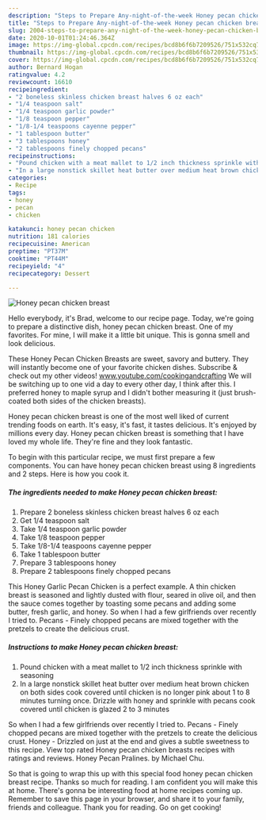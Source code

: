 ```yaml
---
description: "Steps to Prepare Any-night-of-the-week Honey pecan chicken breast"
title: "Steps to Prepare Any-night-of-the-week Honey pecan chicken breast"
slug: 2004-steps-to-prepare-any-night-of-the-week-honey-pecan-chicken-breast
date: 2020-10-01T01:24:46.364Z
image: https://img-global.cpcdn.com/recipes/bcd8b6f6b7209526/751x532cq70/honey-pecan-chicken-breast-recipe-main-photo.jpg
thumbnail: https://img-global.cpcdn.com/recipes/bcd8b6f6b7209526/751x532cq70/honey-pecan-chicken-breast-recipe-main-photo.jpg
cover: https://img-global.cpcdn.com/recipes/bcd8b6f6b7209526/751x532cq70/honey-pecan-chicken-breast-recipe-main-photo.jpg
author: Bernard Hogan
ratingvalue: 4.2
reviewcount: 16610
recipeingredient:
- "2 boneless skinless chicken breast halves 6 oz each"
- "1/4 teaspoon salt"
- "1/4 teaspoon garlic powder"
- "1/8 teaspoon pepper"
- "1/8-1/4 teaspoons cayenne pepper"
- "1 tablespoon butter"
- "3 tablespoons honey"
- "2 tablespoons finely chopped pecans"
recipeinstructions:
- "Pound chicken with a meat mallet to 1/2 inch thickness sprinkle with seasoning"
- "In a large nonstick skillet heat butter over medium heat brown chicken on both sides cook covered until chicken is no longer pink about 1 to 8 minutes turning once. Drizzle with honey and sprinkle with pecans cook covered until chicken is glazed 2 to 3 minutes"
categories:
- Recipe
tags:
- honey
- pecan
- chicken

katakunci: honey pecan chicken 
nutrition: 181 calories
recipecuisine: American
preptime: "PT37M"
cooktime: "PT44M"
recipeyield: "4"
recipecategory: Dessert

---
```



![Honey pecan chicken breast](https://img-global.cpcdn.com/recipes/bcd8b6f6b7209526/751x532cq70/honey-pecan-chicken-breast-recipe-main-photo.jpg)

Hello everybody, it's Brad, welcome to our recipe page. Today, we're going to prepare a distinctive dish, honey pecan chicken breast. One of my favorites. For mine, I will make it a little bit unique. This is gonna smell and look delicious.

These Honey Pecan Chicken Breasts are sweet, savory and buttery. They will instantly become one of your favorite chicken dishes. Subscribe &amp; check out my other videos! www.youtube.com/cookingandcrafting We will be switching up to one vid a day to every other day, I think after this. I preferred honey to maple syrup and I didn&#39;t bother measuring it (just brush-coated both sides of the chicken breasts).

Honey pecan chicken breast is one of the most well liked of current trending foods on earth. It's easy, it's fast, it tastes delicious. It's enjoyed by millions every day. Honey pecan chicken breast is something that I have loved my whole life. They're fine and they look fantastic.


To begin with this particular recipe, we must first prepare a few components. You can have honey pecan chicken breast using 8 ingredients and 2 steps. Here is how you cook it.

<!--inarticleads1-->

##### The ingredients needed to make Honey pecan chicken breast:

1. Prepare 2 boneless skinless chicken breast halves 6 oz each
1. Get 1/4 teaspoon salt
1. Take 1/4 teaspoon garlic powder
1. Take 1/8 teaspoon pepper
1. Take 1/8-1/4 teaspoons cayenne pepper
1. Take 1 tablespoon butter
1. Prepare 3 tablespoons honey
1. Prepare 2 tablespoons finely chopped pecans


This Honey Garlic Pecan Chicken is a perfect example. A thin chicken breast is seasoned and lightly dusted with flour, seared in olive oil, and then the sauce comes together by toasting some pecans and adding some butter, fresh garlic, and honey. So when I had a few girlfriends over recently I tried to. Pecans - Finely chopped pecans are mixed together with the pretzels to create the delicious crust. 

<!--inarticleads2-->

##### Instructions to make Honey pecan chicken breast:

1. Pound chicken with a meat mallet to 1/2 inch thickness sprinkle with seasoning
1. In a large nonstick skillet heat butter over medium heat brown chicken on both sides cook covered until chicken is no longer pink about 1 to 8 minutes turning once. Drizzle with honey and sprinkle with pecans cook covered until chicken is glazed 2 to 3 minutes


So when I had a few girlfriends over recently I tried to. Pecans - Finely chopped pecans are mixed together with the pretzels to create the delicious crust. Honey - Drizzled on just at the end and gives a subtle sweetness to this recipe. View top rated Honey pecan chicken breasts recipes with ratings and reviews. Honey Pecan Pralines. by Michael Chu. 

So that is going to wrap this up with this special food honey pecan chicken breast recipe. Thanks so much for reading. I am confident you will make this at home. There's gonna be interesting food at home recipes coming up. Remember to save this page in your browser, and share it to your family, friends and colleague. Thank you for reading. Go on get cooking!
